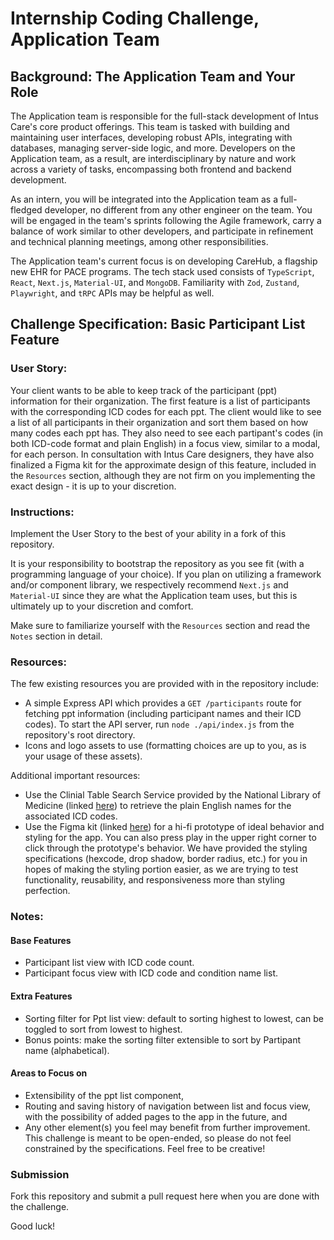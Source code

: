 # Internship Coding Challenge, Application Team
## Background: The Application Team and Your Role

The Application team is responsible for the full-stack development of Intus Care's core product offerings. This team is tasked with building and maintaining user interfaces, developing robust APIs, integrating with databases, managing server-side logic, and more. Developers on the Application team, as a result, are interdisciplinary by nature and work across a variety of tasks, encompassing both frontend and backend development.

As an intern, you will be integrated into the Application team as a full-fledged developer, no different from any other engineer on the team. You will be engaged in the team's sprints following the Agile framework, carry a balance of work similar to other developers, and participate in refinement and technical planning meetings, among other responsibilities.

The Application team's current focus is on developing CareHub, a flagship new EHR for PACE programs. The tech stack used consists of `TypeScript`, `React`, `Next.js`, `Material-UI`, and `MongoDB`. Familiarity with `Zod`, `Zustand`, `Playwright`, and `tRPC` APIs may be helpful as well.

## Challenge Specification: Basic Participant List Feature
### User Story:

Your client wants to be able to keep track of the participant (ppt) information for their organization. The first feature is a list of participants with the corresponding ICD codes for each ppt. The client would like to see a list of all participants in their organization and sort them based on how many codes each ppt has. They also need to see each partipant's codes (in both ICD-code format and plain English) in a focus view, similar to a modal, for each person. In consultation with Intus Care designers, they have also finalized a Figma kit for the approximate design of this feature, included in the `Resources` section, although they are not firm on you implementing the exact design - it is up to your discretion.

### Instructions:

Implement the User Story to the best of your ability in a fork of this repository. 

It is your responsibility to bootstrap the repository as you see fit (with a programming language of your choice). If you plan on utilizing a framework and/or component library, we respectively recommend `Next.js` and `Material-UI` since they are what the Application team uses, but this is ultimately up to your discretion and comfort.

Make sure to familiarize yourself with the `Resources` section and read the `Notes` section in detail.


### Resources:

The few existing resources you are provided with in the repository include:

- A simple Express API which provides a ```GET /participants``` route for fetching ppt information (including participant names and their ICD codes). To start the API server, run ```node ./api/index.js``` from the repository's root directory.
- Icons and logo assets to use (formatting choices are up to you, as is your usage of these assets). 

Additional important resources:
- Use the Clinial Table Search Service provided by the National Library of Medicine (linked [here](https://clinicaltables.nlm.nih.gov/apidoc/icd10cm/v3/doc.html)) to retrieve the plain English names for the associated ICD codes.
- Use the Figma kit (linked [here]( https://www.figma.com/file/5xvyEkogl7FVbl5hbiJptO/PptListFeature?node-id=0%3A1
)) for a hi-fi prototype of ideal behavior and styling for the app. You can also press play in the upper right corner to click through the prototype's behavior.
We have provided the styling specifications (hexcode, drop shadow, border radius, etc.) for you in hopes of making the styling portion easier, as we are trying to test functionality, reusability, and responsiveness more than styling perfection. 


### Notes:

#### Base Features
- Participant list view with ICD code count.
- Participant focus view with ICD code and condition name list.

#### Extra Features
- Sorting filter for Ppt list view: default to sorting highest to lowest, can be toggled to sort from lowest to highest.
- Bonus points: make the sorting filter extensible to sort by Partipant name (alphabetical).

#### Areas to Focus on 
- Extensibility of the ppt list component,
- Routing and saving history of navigation between list and focus view, with the possibility of added pages to the app in the future, and
- Any other element(s) you feel may benefit from further improvement. This challenge is meant to be open-ended, so please do not feel constrained by the specifications. Feel free to be creative!



### Submission

Fork this repository and submit a pull request here when you are done with the challenge.

Good luck!